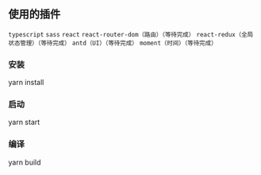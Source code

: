 ## 使用的插件
``` typescript ```
``` sass ```
``` react ```
``` react-router-dom（路由）（等待完成） ```
``` react-redux（全局状态管理）（等待完成） ```
``` antd（UI）（等待完成） ```
``` moment（时间）（等待完成） ```

### 安装
yarn install

### 启动
yarn start

### 编译
yarn build
